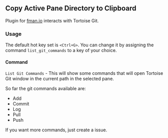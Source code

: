 ## Copy Active Pane Directory to Clipboard

Plugin for [fman.io](https://fman.io) interacts with Tortoise Git.

### Usage

The default hot key set is ```<Ctrl+G>```. You can change it by assigning the 
command ```list_git_commands``` to a key of your choice.

#### Command

`List Git Commands` - This will show some commands that will open Tortoise Git
window in the current path in the selected pane.

So far the git commands available are:
- Add
- Commit
- Log
- Pull
- Push

If you want more commands, just create a issue.